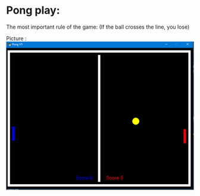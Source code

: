 # Pong play:
The most important rule of the game: (If the ball crosses the line, you lose)

Picture :
![Pong game](https://github.com/Moein-Moatali-2006/Pylearn7/blob/main/Game/Assignment%2016/picture/Game.png)
